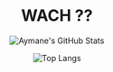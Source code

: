 <div align="center">

# WACH ??

![Aymane's GitHub Stats](https://github-readme-stats.vercel.app/api?username=aymane5554&show_icons=true&theme=radical)

![Top Langs](https://github-readme-stats.vercel.app/api/top-langs/?username=aymane5554&layout=compact&theme=radical)

</div>
